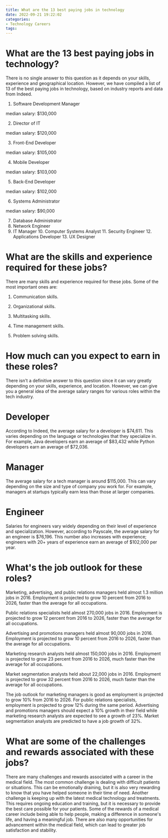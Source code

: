 ```yaml
---
title: What are the 13 best paying jobs in technology
date: 2022-09-21 19:22:02
categories:
- Technology Careers
tags:
---
```



#  What are the 13 best paying jobs in technology?

There is no single answer to this question as it depends on your skills, experience and geographical location. However, we have compiled a list of 13 of the best paying jobs in technology, based on industry reports and data from Indeed.

1. Software Development Manager

 median salary: $130,000

2. Director of IT

median salary: $120,000

3. Front-End Developer

median salary: $105,000


4. Mobile Developer

median salary: $103,000

5. Back-End Developer

median salary: $102,000

6. Systems Administrator

median salary: $90,000

7. Database Administrator
8. Network Engineer 
9. IT Manager  10. Computer Systems Analyst  11. Security Engineer  12. Applications Developer  13. UX Designer

#  What are the skills and experience required for these jobs?

There are many skills and experience required for these jobs. Some of the most important ones are:

1. Communication skills.

2. Organizational skills.

3. Multitasking skills.

4. Time management skills.

5. Problem solving skills.


#  How much can you expect to earn in these roles?

There isn't a definitive answer to this question since it can vary greatly depending on your skills, experience, and location. However, we can give you a general idea of the average salary ranges for various roles within the tech industry.

# Developer

According to Indeed, the average salary for a developer is $74,611. This varies depending on the language or technologies that they specialize in. For example, Java developers earn an average of $83,432 while Python developers earn an average of $72,036.

# Manager

The average salary for a tech manager is around $115,000. This can vary depending on the size and type of company you work for. For example, managers at startups typically earn less than those at larger companies.

# Engineer

Salaries for engineers vary widely depending on their level of experience and specialization. However, according to Payscale, the average salary for an engineer is $76,196. This number also increases with experience; engineers with 20+ years of experience earn an average of $102,000 per year.

#  What's the job outlook for these roles?

Marketing, advertising, and public relations managers held almost 1.3 million jobs in 2016. Employment is projected to grow 10 percent from 2016 to 2026, faster than the average for all occupations.

Public relations specialists held almost 270,000 jobs in 2016. Employment is projected to grow 12 percent from 2016 to 2026, faster than the average for all occupations.

Advertising and promotions managers held almost 90,000 jobs in 2016. Employment is projected to grow 10 percent from 2016 to 2026, faster than the average for all occupations.

Marketing research analysts held almost 150,000 jobs in 2016. Employment is projected to grow 23 percent from 2016 to 2026, much faster than the average for all occupations.

Market segmentation analysts held about 22,000 jobs in 2016. Employment is projected to grow 32 percent from 2016 to 2026, much faster than the average for all occupations. 

The job outlook for marketing managers is good as employment is projected to grow 10% from 2016 to 2026. For public relations specialists, employment is projected to grow 12% during the same period. Advertising and promotions managers should expect a 10% growth in their field while marketing research analysts are expected to see a growth of 23%. Market segmentation analysts are predicted to have a job growth of 32%.

#  What are some of the challenges and rewards associated with these jobs?

There are many challenges and rewards associated with a career in the medical field. The most common challenge is dealing with difficult patients or situations. This can be emotionally draining, but it is also very rewarding to know that you have helped someone in their time of need. Another challenge is keeping up with the latest medical technology and treatments. This requires ongoing education and training, but it is necessary to provide the best care possible for your patients. Some of the rewards of a medical career include being able to help people, making a difference in someone's life, and having a meaningful job. There are also many opportunities for advancement within the medical field, which can lead to greater job satisfaction and stability.